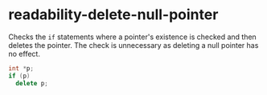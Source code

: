 # readability-delete-null-pointer

Checks the `if` statements where a pointer's existence is checked and
then deletes the pointer. The check is unnecessary as deleting a null
pointer has no effect.

``` c++
int *p;
if (p)
  delete p;
```
